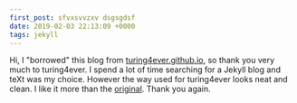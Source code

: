 ```yaml
---
first_post: sfvxsvvzxv dsgsgdsf
date: 2019-02-03 22:13:09 +0000
tags: jekyll 
---
```




Hi,  I "borrowed" this blog from [turing4ever.github.io](https://github.com/turing4ever/turing4ever.github.io), so thank you very much to turing4ever. I spend a lot of time searching for a Jekyll blog and teXt was my choice. However the way used for turing4ever looks neat and clean. I like it more than the  [original](https://github.com/kitian616/jekyll-TeXt-theme). Thank you again.
